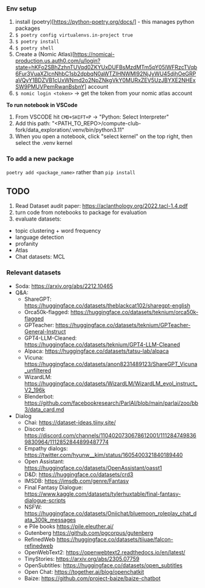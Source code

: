 ### Env setup

1. install (poetry)[https://python-poetry.org/docs/] - this manages python packages
2. `$ poetry config virtualenvs.in-project true`
3. `$ poetry install`
4. `$ poetry shell`
5. Create a (Nomic Atlas)[https://nomicai-production.us.auth0.com/u/login?state=hKFo2SBhZzhnTUVqd0ZKYUxDUFBsMzdMTm5pY05lWFRzcTVqb6Fur3VuaXZlcnNhbC1sb2dpbqN0aWTZIHNWMl92NjJyWU45djhOeGRPaVQyY1BDZVB1cUxWNmd2o2NpZNkgVkY0MURxZEV5UzJBYXE2NHExSW9PMUVPemRwanBsbnY] account
6. `$ nomic login <token>` -> get the token from your nomic atlas account

**To run notebook in VSCode**

1. From VSCODE hit `CMD+SHIFT+P` -> "Python: Select Interpreter"
2. Add this path: "<PATH_TO_REPO>/compute-club-fork/data_exploration/.venv/bin/python3.11"
3. When you open a notebook, click "select kernel" on the top right, then select the .venv kernel

### To add a new package

`poetry add <package_name>` rather than `pip install`

## TODO

1. Read Dataset audit paper: <https://aclanthology.org/2022.tacl-1.4.pdf>
2. turn code from notebooks to package for evaluation
3. evaluate datasets:

- topic clustering + word frequency
- language detection
- profanity
- Atlas
- Chat datasets: MCL

### Relevant datasets

- Soda: <https://arxiv.org/abs/2212.10465>
- Q&A:
  - ShareGPT: <https://huggingface.co/datasets/theblackcat102/sharegpt-english>
  - Orca50k-flagged: <https://huggingface.co/datasets/teknium/orca50k-flagged>
  - GPTeacher: <https://huggingface.co/datasets/teknium/GPTeacher-General-Instruct>
  - GPT4-LLM-Cleaned: <https://huggingface.co/datasets/teknium/GPT4-LLM-Cleaned>
  - Alpaca: <https://huggingface.co/datasets/tatsu-lab/alpaca>
  - Vicuna: <https://huggingface.co/datasets/anon8231489123/ShareGPT_Vicuna_unfiltered>
  - WizardLM: <https://huggingface.co/datasets/WizardLM/WizardLM_evol_instruct_V2_196k>
  - Blenderbot: <https://github.com/facebookresearch/ParlAI/blob/main/parlai/zoo/bb3/data_card.md>
- Dialog
  - Chai: <https://dataset-ideas.tiiny.site/>
  - Discord: <https://discord.com/channels/1104020730678612001/1112847498369830964/1112852844899487774>
  - Empathy dialogs: <https://twitter.com/hyunw__kim/status/1605400321840189440>
  - Open Assistant: <https://huggingface.co/datasets/OpenAssistant/oasst1>
  - D&D: <https://huggingface.co/datasets/crd3>
  - IMSDB: <https://imsdb.com/genre/Fantasy>
  - Final Fantasy Dialogue: <https://www.kaggle.com/datasets/tylerhuxtable/final-fantasy-dialogue-scripts>
  - NSFW: <https://huggingface.co/datasets/Oniichat/bluemoon_roleplay_chat_data_300k_messages>
  - e Pile books <https://pile.eleuther.ai/>
  - Gutenberg <https://github.com/pgcorpus/gutenberg>
  - RefinedWeb <https://huggingface.co/datasets/tiiuae/falcon-refinedweb>
  - OpenWebText2: <https://openwebtext2.readthedocs.io/en/latest/>
  - TinyStories: <https://arxiv.org/abs/2305.07759>
  - OpenSubtitles: <https://huggingface.co/datasets/open_subtitles>
  - Open Chat: <https://together.ai/blog/openchatkit>
  - Baize: <https://github.com/project-baize/baize-chatbot>
